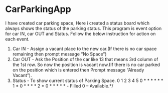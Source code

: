# CarParkingApp

I have created car parking space, Here i created a status board which always shows the
status of the parking status.
This program is event option for car IN, car OUT and Status. Follow the
below instruction for action on each event.
1. Car IN - Assign a vacant place to the new car.(If there is no car space remaining
then prompt message “No Space”)
2. Car OUT - Ask the Position of the car like 13 that means 3rd column of the 1st
row. So now the position is vacant now.(If there is no car parked on the position
which is entered then Prompt message “Already Vacant”).
3. Status - To show current status of Parking Space.
		0 1 2 3 4 5
		0 * * * * * *
		1 * 0 * * * *
		2 * 0 * * * *
		* - Filled 0 – Available.*/
